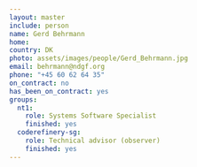 ```yaml
---
layout: master
include: person
name: Gerd Behrmann
home:
country: DK
photo: assets/images/people/Gerd_Behrmann.jpg
email: behrmann@ndgf.org
phone: "+45 60 62 64 35"
on_contract: no
has_been_on_contract: yes
groups:
  nt1:
    role: Systems Software Specialist
    finished: yes
  coderefinery-sg:
    role: Technical advisor (observer)
    finished: yes
---
```

